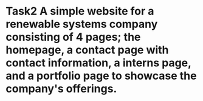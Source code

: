 # Task2 A simple website for a renewable systems company consisting of 4 pages; the homepage, a contact page with contact information, a interns page, and a portfolio page to showcase the company's offerings.
